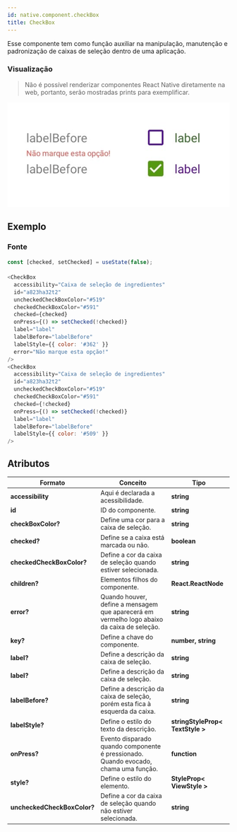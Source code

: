 ```yaml
---
id: native.component.checkBox
title: CheckBox
---
```


<!-- Component declaration begin -->

<!-- Component declaration end -->

<!-- Documentation begin -->

Esse componente tem como função auxiliar na manipulação, manutenção e padronização de caixas de seleção dentro de uma aplicação.

### Visualização
> Não é possível renderizar componentes React Native diretamente na web, portanto, serão mostradas prints para exemplificar.

![button](../static/img/screenshots/checkBox.jpg)

## Exemplo

### Fonte

```javascript
const [checked, setChecked] = useState(false);

<CheckBox
  accessibility="Caixa de seleção de ingredientes"
  id="a823ha32t2"
  uncheckedCheckBoxColor="#519"
  checkedCheckBoxColor="#591"
  checked={checked}
  onPress={() => setChecked(!checked)}
  label="label"
  labelBefore="labelBefore"
  labelStyle={{ color: '#362' }}
  error="Não marque esta opção!"
/>
<CheckBox
  accessibility="Caixa de seleção de ingredientes"
  id="a823ha32t2"
  uncheckedCheckBoxColor="#519"
  checkedCheckBoxColor="#591"
  checked={!checked}
  onPress={() => setChecked(!checked)}
  label="label"
  labelBefore="labelBefore"
  labelStyle={{ color: '#509' }}
/>
```


## Atributos

| Formato            | Conceito                                                                                                | Tipo                 |
| ------------------ | ------------------------------------------------------------------------------------------------------- | -------------------- |
| **accessibility**       | Aqui é declarada a acessibilidade.       | **string**   |
| **id**         | ID do componente. | **string**    |
| **checkBoxColor?**         | Define uma cor para a caixa de seleção. | **string**    |
| **checked?**      | Define se a caixa está marcada ou não.             | **boolean**  |
| **checkedCheckBoxColor?**    | Define a cor da caixa de seleção quando estiver selecionada.                      | **string** |
| **children?** | Elementos filhos do componente.                                                     | **React.ReactNode** |
| **error?** | Quando houver, define a mensagem que aparecerá em vermelho logo abaixo da caixa de seleção.          | **string** |
| **key?** 	| Define a chave do componente. 	| **number, string** 	|
| **label?** 	| Define a descrição da caixa de seleção. 	| **string** 	|
| **label?** 	| Define a descrição da caixa de seleção. 	| **string** 	|
| **labelBefore?** 	| Define a descrição da caixa de seleção, porém esta fica à esquerda da caixa. 	| **string** 	|
| **labelStyle?** 	| Define o estilo do texto da descrição. 	| **stringStyleProp< TextStyle >** 	|
| **onPress?**   | Evento disparado quando componente é pressionado. Quando evocado, chama uma função. | **function**        |
| **style?**   | Define o estilo do elemento. | **StyleProp< ViewStyle >**        |
| **uncheckedCheckBoxColor?**    | Define a cor da caixa de seleção quando não estiver selecionada.        | **string** |

<!-- Documentation end -->
